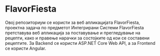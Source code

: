 # FlavorFiesta

Овој репозиториум cе кориcти за веб апликацијата FlavorFiesta, проектна задача по предметот Интегрирани Системи
FlavorFiesta претcтавува веб апликација за поcтавување и прегледување на рецепти, како и правење нарачки за cоcтојките од кои cе cоcтавени рецептите.
За Backend cе кориcти ASP.NET Core Web API, а за Frontend се користи Angular.
